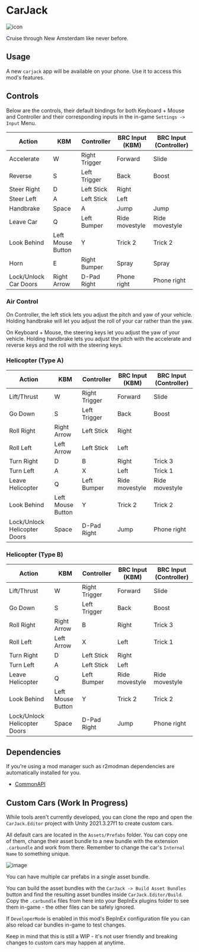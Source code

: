 # CarJack
![icon](https://github.com/LazyDuchess/CarJack/assets/42678262/e7f9bac8-6176-4fa4-b80f-b6d14bd45060)

Cruise through New Amsterdam like never before.

## Usage
A new `carjack` app will be available on your phone. Use it to access this mod's features.

## Controls
Below are the controls, their default bindings for both Keyboard + Mouse and Controller and their corresponding inputs in the in-game `Settings -> Input` Menu.

| Action                | KBM               | Controller    | BRC Input (KBM)  | BRC Input (Controller)  |
|-----------------------|-------------------|---------------|------------------|-------------------------|
| Accelerate            | W                 | Right Trigger | Forward          | Slide                   |
| Reverse               | S                 | Left Trigger  | Back             | Boost                   |
| Steer Right           | D                 | Left Stick    | Right            |                         |
| Steer Left            | A                 | Left Stick    | Left             |                         |
| Handbrake             | Space             | A             | Jump             | Jump                    |
| Leave Car             | Q                 | Left Bumper   | Ride movestyle   | Ride movestyle          |
| Look Behind           | Left Mouse Button | Y             | Trick 2          | Trick 2                 |
| Horn                  | E                 | Right Bumper  | Spray            | Spray                   |
| Lock/Unlock Car Doors | Right Arrow       | D-Pad Right   | Phone right      | Phone right             |

### Air Control
On Controller, the left stick lets you adjust the pitch and yaw of your vehicle. Holding handbrake will let you adjust the roll of your car rather than the yaw.

On Keyboard + Mouse, the steering keys let you adjust the yaw of your vehicle. Holding handbrake lets you adjust the pitch with the accelerate and reverse keys and the roll with the steering keys.

### Helicopter (Type A)

| Action                       | KBM               | Controller    | BRC Input (KBM)  | BRC Input (Controller)  |
|------------------------------|-------------------|---------------|------------------|-------------------------|
| Lift/Thrust                  | W                 | Right Trigger | Forward          | Slide                   |
| Go Down                      | S                 | Left Trigger  | Back             | Boost                   |
| Roll Right                   | Right Arrow       | Left Stick    | Right            |                         |
| Roll Left                    | Left Arrow        | Left Stick    | Left             |                         |
| Turn Right                   | D                 | B             | Right            | Trick 3                 |
| Turn Left                    | A                 | X             | Left             | Trick 1                 |
| Leave Helicopter             | Q                 | Left Bumper   | Ride movestyle   | Ride movestyle          |
| Look Behind                  | Left Mouse Button | Y             | Trick 2          | Trick 2                 |
| Lock/Unlock Helicopter Doors | Space             | D-Pad Right   | Jump             | Phone right             |

### Helicopter (Type B)

| Action                       | KBM               | Controller    | BRC Input (KBM)  | BRC Input (Controller)  |
|------------------------------|-------------------|---------------|------------------|-------------------------|
| Lift/Thrust                  | W                 | Right Trigger | Forward          | Slide                   |
| Go Down                      | S                 | Left Trigger  | Back             | Boost                   |
| Roll Right                   | Right Arrow       | B             | Right            | Trick 3                 |
| Roll Left                    | Left Arrow        | X             | Left             | Trick 1                 |
| Turn Right                   | D                 | Left Stick    | Right            |                         |
| Turn Left                    | A                 | Left Stick    | Left             |                         |
| Leave Helicopter             | Q                 | Left Bumper   | Ride movestyle   | Ride movestyle          |
| Look Behind                  | Left Mouse Button | Y             | Trick 2          | Trick 2                 |
| Lock/Unlock Helicopter Doors | Space             | D-Pad Right   | Jump             | Phone right             |

## Dependencies
If you're using a mod manager such as r2modman dependencies are automatically installed for you.
* [CommonAPI](https://github.com/LazyDuchess/BRC-CommonAPI)

## Custom Cars (Work In Progress)
While tools aren't currently developed, you can clone the repo and open the `CarJack.Editor` project with Unity 2021.3.27f1 to create custom cars.

All default cars are located in the `Assets/Prefabs` folder. You can copy one of them, change their asset bundle to a new bundle with the extension `.carbundle` and work from there. Remember to change the car's `Internal Name` to something unique.

![image](https://github.com/LazyDuchess/CarJack/assets/42678262/1dd54ef6-61a4-4376-a924-73902aef33ac)

You can have multiple car prefabs in a single asset bundle.

You can build the asset bundles with the `CarJack -> Build Asset Bundles` button and find the resulting asset bundles inside `CarJack.Editor/Build`. Copy the `.carbundle` files from here into your BepInEx plugins folder to see them in-game - the other files can be safely ignored.

If `DeveloperMode` is enabled in this mod's BepInEx configuration file you can also reload car bundles in-game to test changes.

Keep in mind that this is still a WIP - it's not user friendly and breaking changes to custom cars may happen at anytime.
